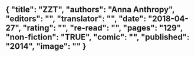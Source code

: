 {
 "title": "ZZT",
 "authors": "Anna Anthropy",
 "editors": "",
 "translator": "",
 "date": "2018-04-27",
 "rating": "",
 "re-read": "",
 "pages": "129",
 "non-fiction": "TRUE",
 "comic": "",
 "published": "2014",
 "image": ""
}
---

